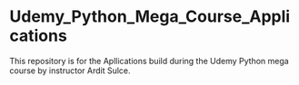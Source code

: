 # Udemy_Python_Mega_Course_Applications

This repository is for the Apllications build during the Udemy Python mega course by instructor Ardit Sulce.

